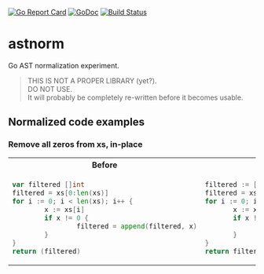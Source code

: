 [![Go Report Card](https://goreportcard.com/badge/github.com/Quasilyte/astnorm)](https://goreportcard.com/report/github.com/Quasilyte/astnorm)
[![GoDoc](https://godoc.org/github.com/Quasilyte/astnorm?status.svg)](https://godoc.org/github.com/Quasilyte/astnorm)
[![Build Status](https://travis-ci.org/Quasilyte/astnorm.svg?branch=master)](https://travis-ci.org/Quasilyte/astnorm)

# astnorm

Go AST normalization experiment.

> THIS IS NOT A PROPER LIBRARY (yet?).<br>
> DO NOT USE.<br>
> It will probably be completely re-written before it becomes usable.

## Normalized code examples

### Remove all zeros from xs, in-place

<table>
  <tr>
    <th>Before</th>
    <th>After</th>
  </tr>
  
  <tr><td>
  
```go
var filtered []int
filtered = xs[0:len(xs)]
for i := 0; i < len(xs); i++ {
        x := xs[i]
        if x != 0 {
                filtered = append(filtered, x)
        }
}
return (filtered)
```
  
  </td><td>
     
 ```go
filtered := []int{}
filtered = xs[:]
for i := 0; i < len(xs); i++ {
        x := xs[i]
        if x != 0 {
                filtered = append(filtered, x)
        }
}
return filtered
```
     
  </td></tr>
</table>
